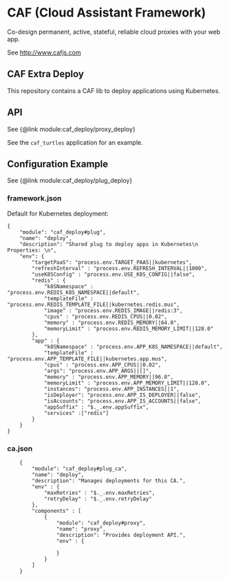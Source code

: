 # CAF (Cloud Assistant Framework)

Co-design permanent, active, stateful, reliable cloud proxies with your web app.

See http://www.cafjs.com

## CAF Extra Deploy


<!-- [![Build Status](http://ci.cafjs.com/api/badges/cafjs/caf_deploy/status.svg)](http://ci.cafjs.com/cafjs/caf_deploy) -->

This repository contains a CAF  lib to deploy applications using Kubernetes.


## API

See {@link module:caf_deploy/proxy_deploy}

See the `caf_turtles` application for an example.

## Configuration Example

See {@link module:caf_deploy/plug_deploy}

### framework.json

Default for Kubernetes deployment:

    {
        "module": "caf_deploy#plug",
        "name": "deploy",
        "description": "Shared plug to deploy apps in Kubernetes\n Properties: \n",
        "env": {
            "targetPaaS": "process.env.TARGET_PAAS||kubernetes",
            "refreshInterval" : "process.env.REFRESH_INTERVAL||1000",
            "useK8SConfig" : "process.env.USE_K8S_CONFIG||false",
            "redis" : {
                "k8SNamespace" : "process.env.REDIS_K8S_NAMESPACE||default",
                "templateFile" : "process.env.REDIS_TEMPLATE_FILE||kubernetes.redis.mus",
                "image" : "process.env.REDIS_IMAGE||redis:3",
                "cpus" : "process.env.REDIS_CPUS||0.02",
                "memory" : "process.env.REDIS_MEMORY||64.0",
                "memoryLimit" : "process.env.REDIS_MEMORY_LIMIT||128.0"
            },
            "app" : {
                "k8SNamespace" : "process.env.APP_K8S_NAMESPACE||default",
                "templateFile" : "process.env.APP_TEMPLATE_FILE||kubernetes.app.mus",
                "cpus" : "process.env.APP_CPUS||0.02",
                "args": "process.env.APP_ARGS||[]",
                "memory" : "process.env.APP_MEMORY||96.0",
                "memoryLimit" : "process.env.APP_MEMORY_LIMIT||128.0",
                "instances": "process.env.APP_INSTANCES||1",
                "isDeployer": "process.env.APP_IS_DEPLOYER||false",
                "isAccounts": "process.env.APP_IS_ACCOUNTS||false",
                "appSuffix" : "$._.env.appSuffix",
                "services" :["redis"]
            }
        }
    }


### ca.json

        {
            "module": "caf_deploy#plug_ca",
            "name": "deploy",
            "description": "Manages deployments for this CA.",
            "env" : {
                "maxRetries" : "$._.env.maxRetries",
                "retryDelay" : "$._.env.retryDelay"
            },
            "components" : [
                {
                    "module": "caf_deploy#proxy",
                    "name": "proxy",
                    "description": "Provides deployment API.",
                    "env" : {

                    }
                }
            ]
        }
